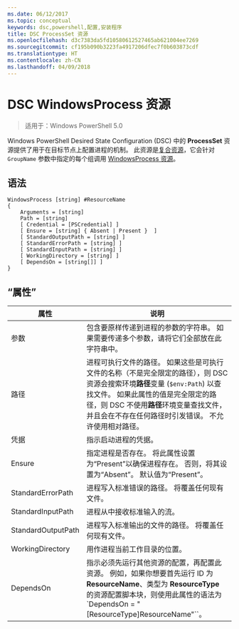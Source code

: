 ```yaml
---
ms.date: 06/12/2017
ms.topic: conceptual
keywords: dsc,powershell,配置,安装程序
title: DSC ProcessSet 资源
ms.openlocfilehash: d3c7383da5fd10580612527465ab621004ee7269
ms.sourcegitcommit: cf195b090b3223fa4917206dfec7f0b603873cdf
ms.translationtype: HT
ms.contentlocale: zh-CN
ms.lasthandoff: 04/09/2018
---
```

# <a name="dsc-windowsprocess-resource"></a>DSC WindowsProcess 资源

> 适用于：Windows PowerShell 5.0

Windows PowerShell Desired State Configuration (DSC) 中的 **ProcessSet** 资源提供了用于在目标节点上配置进程的机制。 此资源是[复合资源](authoringResourceComposite.md)，它会针对 `GroupName` 参数中指定的每个组调用 [WindowsProcess 资源](windowsProcessResource.md)。

## <a name="syntax"></a>语法

```
WindowsProcess [string] #ResourceName
{
    Arguments = [string]
    Path = [string]
    [ Credential = [PSCredential] ]
    [ Ensure = [string] { Absent | Present }  ]
    [ StandardOutputPath = [string] ]
    [ StandardErrorPath = [string] ]
    [ StandardInputPath = [string] ]
    [ WorkingDirectory = [string] ]
    [ DependsOn = [string[]] ]
}
```

## <a name="properties"></a>“属性”
|  属性  |  说明   |
|---|---|
| 参数| 包含要原样传递到进程的参数的字符串。 如果需要传递多个参数，请将它们全部放在此字符串中。|
| 路径| 进程可执行文件的路径。 如果这些是可执行文件的名称（不是完全限定的路径），则 DSC 资源会搜索环境**路径**变量 (`$env:Path`) 以查找文件。 如果此属性的值是完全限定的路径，则 DSC 不使用**路径**环境变量查找文件，并且会在不存在任何路径时引发错误。 不允许使用相对路径。|
| 凭据| 指示启动进程的凭据。|
| Ensure| 指定进程是否存在。 将此属性设置为“Present”以确保进程存在。 否则，将其设置为“Absent”。 默认值为“Present”。|
| StandardErrorPath| 进程写入标准错误的路径。 将覆盖任何现有文件。|
| StandardInputPath| 进程从中接收标准输入的流。|
| StandardOutputPath| 进程写入标准输出的文件的路径。 将覆盖任何现有文件。|
| WorkingDirectory| 用作进程当前工作目录的位置。|
| DependsOn | 指示必须先运行其他资源的配置，再配置此资源。 例如，如果你想要首先运行 ID 为 **ResourceName**、类型为 **ResourceType** 的资源配置脚本块，则使用此属性的语法为 `DependsOn = "[ResourceType]ResourceName"``。|